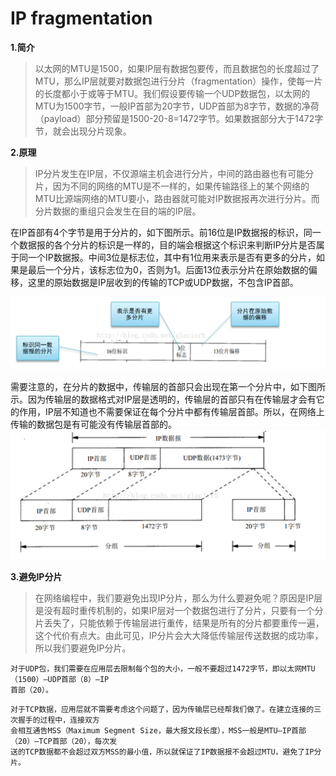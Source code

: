 # IP fragmentation

**1.简介**
>以太网的MTU是1500，如果IP层有数据包要传，而且数据包的长度超过了MTU，那么IP层就要对数据包进行分片（fragmentation）操作，使每一片的长度都小于或等于MTU。我们假设要传输一个UDP数据包，以太网的MTU为1500字节，一般IP首部为20字节，UDP首部为8字节，数据的净荷（payload）部分预留是1500-20-8=1472字节。如果数据部分大于1472字节，就会出现分片现象。

**2.原理**
>IP分片发生在IP层，不仅源端主机会进行分片，中间的路由器也有可能分片，因为不同的网络的MTU是不一样的，如果传输路径上的某个网络的MTU比源端网络的MTU要小，路由器就可能对IP数据报再次进行分片。而分片数据的重组只会发生在目的端的IP层。

在IP首部有4个字节是用于分片的，如下图所示。前16位是IP数据报的标识，同一个数据报的各个分片的标识是一样的，目的端会根据这个标识来判断IP分片是否属于同一个IP数据报。中间3位是标志位，其中有1位用来表示是否有更多的分片，如果是最后一个分片，该标志位为0，否则为1。后面13位表示分片在原始数据的偏移，这里的原始数据是IP层收到的传输的TCP或UDP数据，不包含IP首部。

![](../images/66.png)

需要注意的，在分片的数据中，传输层的首部只会出现在第一个分片中，如下图所示。因为传输层的数据格式对IP层是透明的，传输层的首部只有在传输层才会有它的作用，IP层不知道也不需要保证在每个分片中都有传输层首部。所以，在网络上传输的数据包是有可能没有传输层首部的。
![](../images/67.png)

**3.避免IP分片**

>在网络编程中，我们要避免出现IP分片，那么为什么要避免呢？原因是IP层是没有超时重传机制的，如果IP层对一个数据包进行了分片，只要有一个分片丢失了，只能依赖于传输层进行重传，结果是所有的分片都要重传一遍，这个代价有点大。由此可见，IP分片会大大降低传输层传送数据的成功率，所以我们要避免IP分片。

```
对于UDP包，我们需要在应用层去限制每个包的大小，一般不要超过1472字节，即以太网MTU（1500）—UDP首部（8）—IP
首部（20）。
```
```
对于TCP数据，应用层就不需要考虑这个问题了，因为传输层已经帮我们做了。在建立连接的三次握手的过程中，连接双方
会相互通告MSS（Maximum Segment Size，最大报文段长度），MSS一般是MTU—IP首部（20）—TCP首部（20），每次发
送的TCP数据都不会超过双方MSS的最小值，所以就保证了IP数据报不会超过MTU，避免了IP分片。
```